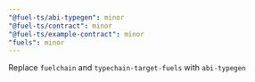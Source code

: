 ```yaml
---
"@fuel-ts/abi-typegen": minor
"@fuel-ts/contract": minor
"@fuel-ts/example-contract": minor
"fuels": minor
---
```


Replace `fuelchain` and `typechain-target-fuels` with `abi-typegen`
